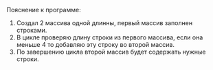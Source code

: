 Пояснение к программе:
1. Создал 2 массива одной длинны, первый массив заполнен строками.
2. В цикле проверяю длину строки из первого массива, если она меньше 4 то добавляю эту строку во второй массив.
3. По завершению цикла второй массив будет содержать нужные строки.
